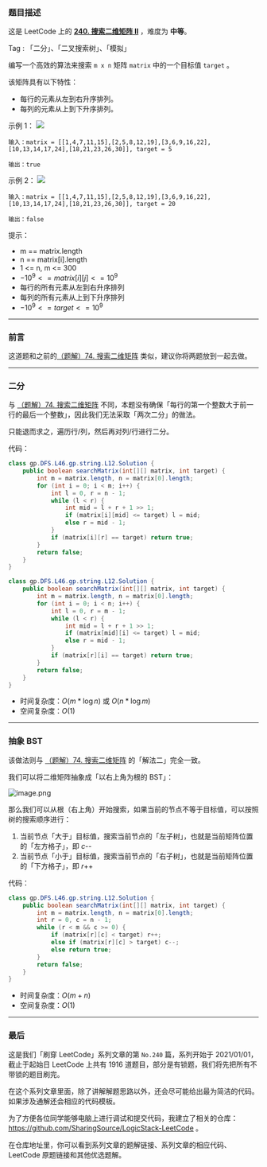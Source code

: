 ### 题目描述

这是 LeetCode 上的 **[240. 搜索二维矩阵 II](https://leetcode-cn.com/problems/search-a-2d-matrix-ii/solution/gong-shui-san-xie-yi-ti-shuang-jie-er-fe-y1ns/)** ，难度为 **中等**。

Tag : 「二分」、「二叉搜索树」、「模拟」



编写一个高效的算法来搜索 `m x n` 矩阵 `matrix` 中的一个目标值 `target` 。

该矩阵具有以下特性：

* 每行的元素从左到右升序排列。
* 每列的元素从上到下升序排列。


示例 1：
![](https://assets.leetcode-cn.com/aliyun-lc-upload/uploads/2020/11/25/searchgrid2.jpg)
```
输入：matrix = [[1,4,7,11,15],[2,5,8,12,19],[3,6,9,16,22],[10,13,14,17,24],[18,21,23,26,30]], target = 5

输出：true
```
示例 2：
![](https://assets.leetcode-cn.com/aliyun-lc-upload/uploads/2020/11/25/searchgrid.jpg)
```
输入：matrix = [[1,4,7,11,15],[2,5,8,12,19],[3,6,9,16,22],[10,13,14,17,24],[18,21,23,26,30]], target = 20

输出：false
```

提示：
* m == matrix.length
* n == matrix[i].length
* 1 <= n, m <= 300
* $-10^9 <= matrix[i][j] <= 10^9$
* 每行的所有元素从左到右升序排列
* 每列的所有元素从上到下升序排列
* $-10^9 <= target <= 10^9$

---

### 前言

这道题和之前的[（题解）74. 搜索二维矩阵](https://leetcode-cn.com/problems/search-a-2d-matrix/solution/gong-shui-san-xie-yi-ti-shuang-jie-er-fe-l0pq/) 类似，建议你将两题放到一起去做。

---

### 二分

与 [（题解）74. 搜索二维矩阵](https://leetcode-cn.com/problems/search-a-2d-matrix/solution/gong-shui-san-xie-yi-ti-shuang-jie-er-fe-l0pq/) 不同，本题没有确保「每行的第一个整数大于前一行的最后一个整数」，因此我们无法采取「两次二分」的做法。

只能退而求之，遍历行/列，然后再对列/行进行二分。

代码：
```Java
class gp.DFS.L46.gp.string.L12.Solution {
    public boolean searchMatrix(int[][] matrix, int target) {
        int m = matrix.length, n = matrix[0].length;
        for (int i = 0; i < m; i++) {
            int l = 0, r = n - 1;
            while (l < r) {
                int mid = l + r + 1 >> 1;
                if (matrix[i][mid] <= target) l = mid;
                else r = mid - 1;
            }
            if (matrix[i][r] == target) return true;
        }
        return false;
    }
}
```


```Java
class gp.DFS.L46.gp.string.L12.Solution {
    public boolean searchMatrix(int[][] matrix, int target) {
        int m = matrix.length, n = matrix[0].length;
        for (int i = 0; i < n; i++) {
            int l = 0, r = m - 1;
            while (l < r) {
                int mid = l + r + 1 >> 1;
                if (matrix[mid][i] <= target) l = mid;
                else r = mid - 1;
            }
            if (matrix[r][i] == target) return true;
        }
        return false;
    }
}
```
* 时间复杂度：$O(m * \log{n})$ 或 $O(n * \log{m})$
* 空间复杂度：$O(1)$

---

### 抽象 BST

该做法则与 [（题解）74. 搜索二维矩阵](https://leetcode-cn.com/problems/search-a-2d-matrix/solution/gong-shui-san-xie-yi-ti-shuang-jie-er-fe-l0pq/) 的「解法二」完全一致。

我们可以将二维矩阵抽象成「以右上角为根的 BST」：

![image.png](https://pic.leetcode-cn.com/1617066993-AyRIiF-image.png)

那么我们可以从根（右上角）开始搜索，如果当前的节点不等于目标值，可以按照树的搜索顺序进行：

1. 当前节点「大于」目标值，搜索当前节点的「左子树」，也就是当前矩阵位置的「左方格子」，即 $c$--
2. 当前节点「小于」目标值，搜索当前节点的「右子树」，也就是当前矩阵位置的「下方格子」，即 $r$++

代码：
```Java
class gp.DFS.L46.gp.string.L12.Solution {
    public boolean searchMatrix(int[][] matrix, int target) {
        int m = matrix.length, n = matrix[0].length;
        int r = 0, c = n - 1;
        while (r < m && c >= 0) {
            if (matrix[r][c] < target) r++;
            else if (matrix[r][c] > target) c--;
            else return true;
        }
        return false;
    }
}
```
* 时间复杂度：$O(m + n)$
* 空间复杂度：$O(1)$

---

### 最后

这是我们「刷穿 LeetCode」系列文章的第 `No.240` 篇，系列开始于 2021/01/01，截止于起始日 LeetCode 上共有 1916 道题目，部分是有锁题，我们将先把所有不带锁的题目刷完。

在这个系列文章里面，除了讲解解题思路以外，还会尽可能给出最为简洁的代码。如果涉及通解还会相应的代码模板。

为了方便各位同学能够电脑上进行调试和提交代码，我建立了相关的仓库：https://github.com/SharingSource/LogicStack-LeetCode 。

在仓库地址里，你可以看到系列文章的题解链接、系列文章的相应代码、LeetCode 原题链接和其他优选题解。

